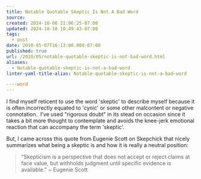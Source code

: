 ```yaml
---
title: Notable Quotable Skeptic Is Not A Bad Word
source: 
created: 2024-10-06 21:06:25-07:00
updated: 2024-10-10 10:49:43-07:00
tags:
  - post
date: 2010-05-07T16:13:00.000-07:00
published: true
url: /2010/05/notable-quotable-skeptic-is-not-bad-word.html
aliases:
  - Notable-quotable-skeptic-is-not-a-bad-word
linter-yaml-title-alias: Notable-quotable-skeptic-is-not-a-bad-word

----word
---
```



I find myself reticent to use the word 'skeptic' to describe myself because it is often incorrectly equated to 'cynic' or some other malcontent or negative connotation.  I've used "rigorous doubt" in its stead on occasion since it takes a bit more thought to contemplate and avoids the knee-jerk emotional reaction that can accompany the term 'skeptic'.  
  
But, I came across this quote from Eugenie Scott on Skepchick that nicely summarizes what being a skeptic is and how it is really a neutral position:  

> “Skepticism is a perspective that does not accept or reject claims at face value, but withholds judgment until specific evidence is available.” ~ Eugenie Scott